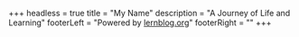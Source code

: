 +++
headless = true
title = "My Name"
description = "A Journey of Life and Learning"
footerLeft = "Powered by [lernblog.org](https://www.lernblog.org)"
footerRight = "[](/tags/)"
+++
